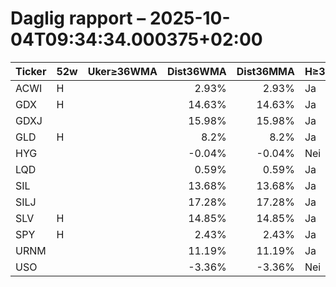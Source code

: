 # Daglig rapport – 2025-10-04T09:34:34.000375+02:00

| Ticker | 52w | Uker≥36WMA | Dist36WMA | Dist36MMA | H≥36 | D≥36 | W≥36 | M≥36 | RSI14(D) | MACD(D) | MACDcross(D) | GDX/GLD>50 | SIL/SLV>50 | Vol20 |
|---|---|---:|---:|---:|---|---|---|---|---:|---:|---|---|---|---|
| ACWI | H |  | 2.93% | 2.93% | Ja | Ja | Ja | Ja | 67.71 | 1.386 | Nei |  |  |  |
| GDX | H |  | 14.63% | 14.63% | Ja | Ja | Ja | Ja | 72.98 | 3.8 | Nei |  |  |  |
| GDXJ |  |  | 15.98% | 15.98% | Ja | Ja | Ja | Ja | 69.27 | 5.257 | Nei |  |  |  |
| GLD | H |  | 8.2% | 8.2% | Ja | Ja | Ja | Ja | 76.43 | 9.097 | Nei |  |  |  |
| HYG |  |  | -0.04% | -0.04% | Nei | Nei | Nei | Nei | 38.26 | 0.077 | Nei |  |  |  |
| LQD |  |  | 0.59% | 0.59% | Ja | Ja | Ja | Ja | 35.16 | 0.292 | Nei |  |  |  |
| SIL |  |  | 13.68% | 13.68% | Ja | Ja | Ja | Ja | 61.64 | 3.526 | Nei |  |  |  |
| SILJ |  |  | 17.28% | 17.28% | Ja | Ja | Ja | Ja | 65.78 | 1.343 | Nei |  |  |  |
| SLV | H |  | 14.85% | 14.85% | Ja | Ja | Ja | Ja | 79.17 | 1.808 | Nei |  |  |  |
| SPY | H |  | 2.43% | 2.43% | Ja | Ja | Ja | Ja | 64.13 | 6.05 | Nei |  |  |  |
| URNM |  |  | 11.19% | 11.19% | Ja | Ja | Ja | Ja | 58.35 | 2.614 | Nei |  |  |  |
| USO |  |  | -3.36% | -3.36% | Nei | Nei | Nei | Nei | 40.22 | -0.388 | Nei |  |  |  |